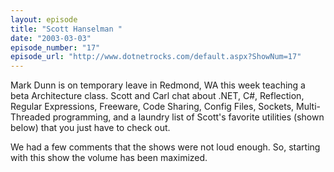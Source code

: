 ```yaml
---
layout: episode
title: "Scott Hanselman "
date: "2003-03-03"
episode_number: "17"
episode_url: "http://www.dotnetrocks.com/default.aspx?ShowNum=17"
---
```


Mark Dunn is on temporary leave in Redmond, WA this week teaching a beta Architecture class. Scott and Carl chat about .NET, C#, Reflection, Regular Expressions, Freeware, Code Sharing, Config Files, Sockets, Multi-Threaded programming, and a laundry list of Scott's favorite utilities (shown below) that you just have to check out. 

We had a few comments that the shows were not loud enough. So, starting with this show the volume has been maximized. 

